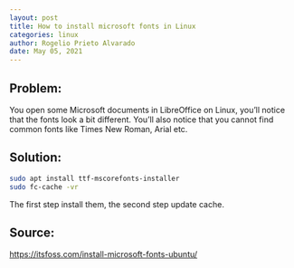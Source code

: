 ```yaml
---
layout: post
title: How to install microsoft fonts in Linux
categories: linux
author: Rogelio Prieto Alvarado
date: May 05, 2021
---
```



## Problem:

You open some Microsoft documents in LibreOffice on Linux, you’ll notice that the fonts look a bit different. You’ll also notice that you cannot find common fonts like Times New Roman, Arial etc.

## Solution:
```bash
sudo apt install ttf-mscorefonts-installer
sudo fc-cache -vr
```

The first step install them, the second step update cache.

## Source:  
<https://itsfoss.com/install-microsoft-fonts-ubuntu/>
